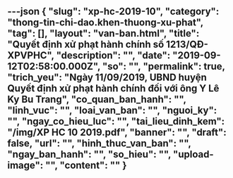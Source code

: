 ---json
{
    "slug": "xp-hc-2019-10",
    "category": "thong-tin-chi-dao.khen-thuong-xu-phat",
    "tag": [],
    "layout": "van-ban.html",
    "title": "Quyết định xử phạt hành chính số 1213/QĐ-XPVPHC",
    "description": "",
    "date": "2019-09-12T02:58:00.000Z",
    "so": "",
    "permalink": true,
    "trich_yeu": "Ngày 11/09/2019, UBND huyện Quyết định xử phạt hành chính đối với ông Y Lê Ky Bu Trang",
    "co_quan_ban_hanh": "",
    "linh_vuc": "",
    "loai_van_ban": "",
    "nguoi_ky": "",
    "ngay_co_hieu_luc": "",
    "tai_lieu_dinh_kem": "/img/XP HC 10 2019.pdf",
    "banner": "",
    "draft": false,
    "url": "",
    "hinh_thuc_van_ban": "",
    "ngay_ban_hanh": "",
    "so_hieu": "",
    "upload-image": "",
    "__content__": ""
}
---
